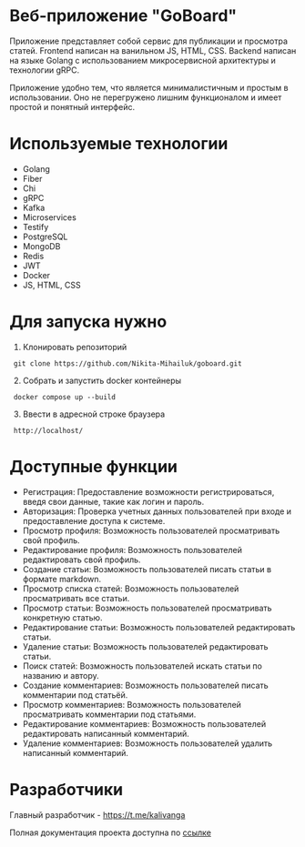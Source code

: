 # Веб-приложение "GoBoard"

Приложение представляет собой сервис для публикации и просмотра статей.
Frontend написан на ванильном JS, HTML, CSS.
Backend написан на языке Golang с использованием микросервисной архитектуры и технологии gRPC.

Приложение удобно тем, что является минималистичным и простым в использовании. Оно не перегружено лишним функционалом и имеет простой и понятный интерфейс.

# Используемые технологии

- Golang
- Fiber
- Chi
- gRPC
- Kafka
- Microservices
- Testify
- PostgreSQL
- MongoDB
- Redis
- JWT
- Docker
- JS, HTML, CSS

# Для запуска нужно

1. Клонировать репозиторий

```
 git clone https://github.com/Nikita-Mihailuk/goboard.git
```

2. Собрать и запустить docker контейнеры

```
 docker compose up --build
```

3. Ввести в адресной строке браузера
```
 http://localhost/
```

# Доступные функции

- Регистрация: Предоставление возможности регистрироваться, введя свои данные, такие как логин и пароль.
- Авторизация: Проверка учетных данных пользователей при входе и предоставление доступа к системе.
- Просмотр профиля: Возможность пользователей просматривать свой профиль.
- Редактирование профиля: Возможность пользователей редактировать свой профиль.
- Создание статьи: Возможность пользователей писать статьи в формате markdown.
- Просмотр списка статей: Возможность пользователей просматривать все статьи.
- Просмотр статьи: Возможность пользователей просматривать конкретную статью.
- Редактирование статьи: Возможность пользователей редактировать статьи.
- Удаление статьи: Возможность пользователей редактировать статьи.
- Поиск статей: Возможность пользователей искать статьи по названию и автору.
- Создание комментариев: Возможность пользователей писать комментарии под статьёй.
- Просмотр комментариев: Возможность пользователей просматривать комментарии под статьями.
- Редактирование комментариев: Возможность пользователей редактировать написанный комментарий.
- Удаление комментариев: Возможность пользователей удалить написанный комментарий.

# Разработчики

Главный разработчик - https://t.me/kalivanga

Полная документация проекта доступна по [ссылке](https://github.com/Nikita-Mihailuk/goboard/wiki/)


